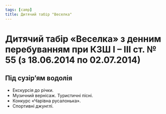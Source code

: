 ```yaml
---
tags: [camp]
title: Дитячий табір "Веселка"
---
```


# Дитячий табір «Веселка» з денним перебуванням при КЗШ І – ІІІ ст. № 55 (з 18.06.2014 по 02.07.2014)

## Під сузір’ям водолія

- Екскурсія до річки.
- Музичний вернісаж. Туристичні пісні.
- Конкурс «Чарівна русалонька».
- Спортивні джунглі.

<slideshow id="72157646830434223"></slideshow>
